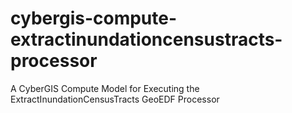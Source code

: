 # cybergis-compute-extractinundationcensustracts-processor
A CyberGIS Compute Model for Executing the ExtractInundationCensusTracts GeoEDF Processor
